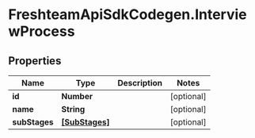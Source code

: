 # FreshteamApiSdkCodegen.InterviewProcess

## Properties

| Name          | Type                            | Description | Notes      |
| ------------- | ------------------------------- | ----------- | ---------- |
| **id**        | **Number**                      |             | [optional] |
| **name**      | **String**                      |             | [optional] |
| **subStages** | [**[SubStages]**](SubStages.md) |             | [optional] |
